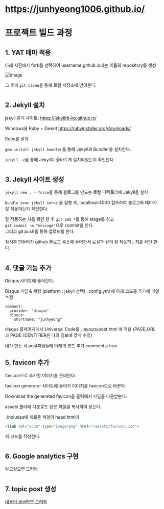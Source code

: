 # https://junhyeong1006.github.io/

# 프로젝트 빌드 과정

## 1. YAT 테마 적용

아래 사진에서 fork를 선택하여 username.github.io라는 이름의 repository를 생성  
  
![image](https://user-images.githubusercontent.com/105621923/204254810-b15e6701-b3a1-4239-b1f6-690137269b56.png)

그 후에 ```git clone```을 통해 로컬 저장소에 받아온다.
#
## 2. Jekyll 설치

jekyll 공식 사이트: 
https://jekyllrb-ko.github.io/

Windows용 Ruby + Devkit
https://rubyinstaller.org/downloads/

Ruby를 설치  

```gem install jekyll bundler```를 통해
Jekyll과 Bundler를 설치한다.  

```jekyll -v```을 통해 Jekyll이 올바르게 설치되었는지 확인한다.

#
## 3. Jekyll 사이트 생성

```jekyll new . --force```을 통해
블로그를 만드는 로컬 디렉토리에 Jekyll을 설치 

```bundle exec jekyll serve``` 을 실행 후,
localhost:4000 접속하여 블로그와 테마가 잘 작동하는지 확인한다.

잘 작동하는 지를 확인 한 후 ```git add *```를 통해 stage를 하고  
```git commit -m "message"```으로 commit을 한다.  
그리고 git push를 통해 업로드를 한다.  

잠시후 만들어진 github 블로그 주소에 들어가서 로컬과 같이 잘 작동하는지를 확인 한다.
#
## 4. 댓글 기능 추가
Disqus 사이트에 들어간다.

Disqus 가입 & 세팅 (platform : jekyll 선택)
_config.yml 에 아래 코드를 추가해 파일 수정
```
comment:
  provider: "disqus"
  disqus:
    shortname: "junhyeong"
```
disqus 홈페이지에서 Universal Code를 _layouts/post.html 에 적용 (PAGE_URL과 PAGE_IDENTIFIER은 나의 정보에 맞게 수정)

내가 만든 각 post파일들에 아래의 코드 추가
comments: true

## 5. favicon 추가

favicon으로 추가할 이미지를 준비한다.  

favicon generator 사이트에 들어가 이미지를 favicon으로 바꾼다.

Download the generated favicon을 클릭해서 파일을 다운받는다.

assets 폴더에 다운로드 받은 파일을 복사하여 넣는다.

_includes에 새로운 파일의 head.html에 
```html
<link rel="icon" type="image/png" href="/assets/favicon.ico">
```
위 코드를 작성한다.

#
## 6. Google analytics 구현 
[알고싶으면 드러와](https://junhyeong1006.github.io/jekyll/update/2022/11/28/Google-analytics.html)

#
## 7. topic post 생성
[내용이 궁금하면 드러와](https://junhyeong1006.github.io/jekyll/update/2022/11/25/special-lecture.html)
